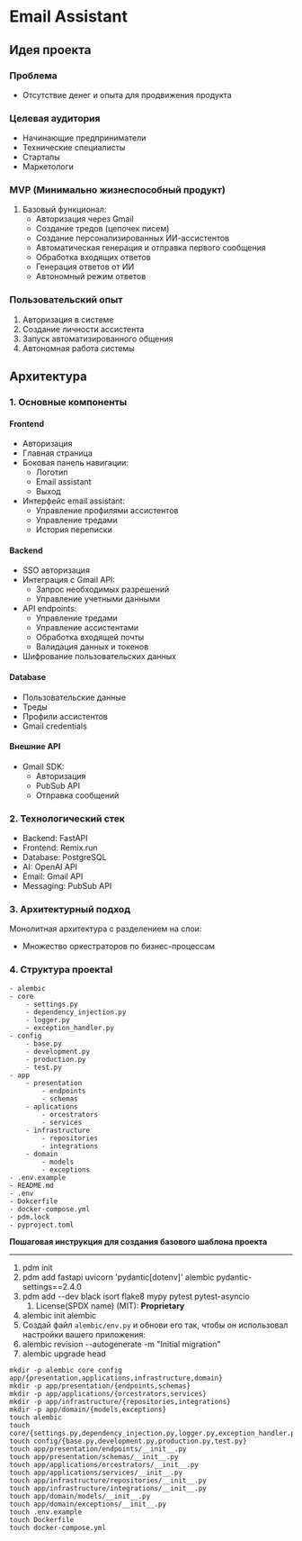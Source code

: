 # Email Assistant

## Идея проекта

### Проблема
- Отсутствие денег и опыта для продвижения продукта

### Целевая аудитория
- Начинающие предприниматели
- Технические специалисты
- Стартапы
- Маркетологи

### MVP (Минимально жизнеспособный продукт)
1. Базовый функционал:
   - Авторизация через Gmail
   - Создание тредов (цепочек писем)
   - Создание персонализированных ИИ-ассистентов
   - Автоматическая генерация и отправка первого сообщения
   - Обработка входящих ответов
   - Генерация ответов от ИИ
   - Автономный режим ответов

### Пользовательский опыт
1. Авторизация в системе
2. Создание личности ассистента
3. Запуск автоматизированного общения
4. Автономная работа системы

## Архитектура

### 1. Основные компоненты

#### Frontend
- Авторизация
- Главная страница
- Боковая панель навигации:
  - Логотип
  - Email assistant
  - Выход
- Интерфейс email assistant:
  - Управление профилями ассистентов
  - Управление тредами
  - История переписки

#### Backend
- SSO авторизация
- Интеграция с Gmail API:
  - Запрос необходимых разрешений
  - Управление учетными данными
- API endpoints:
  - Управление тредами
  - Управление ассистентами
  - Обработка входящей почты
  - Валидация данных и токенов
- Шифрование пользовательских данных

#### Database
- Пользовательские данные
- Треды
- Профили ассистентов
- Gmail credentials

#### Внешние API
- Gmail SDK:
  - Авторизация
  - PubSub API
  - Отправка сообщений
  
### 2. Технологический стек
- Backend: FastAPI
- Frontend: Remix.run
- Database: PostgreSQL
- AI: OpenAI API
- Email: Gmail API
- Messaging: PubSub API

### 3. Архитектурный подход
Монолитная архитектура с разделением на слои:
- Множество оркестраторов по бизнес-процессам

### 4. Структура проектаI
	- alembic
	- core
		- settings.py
		- dependency_injection.py
		- logger.py
		- exception_handler.py
	- config
        - base.py
		- development.py
		- production.py
		- test.py
	- app
		- presentation
			- endpoints
			- schemas
		- aplications
			- orcestrators
			- services
		- infrastructure
			- repositories 
			- integrations
		- domain
			- models
			- exceptions
	- .env.example
    - README.md
    - .env
	- Dokcerfile
	- docker-compose.yml
	- pdm.lock
	- pyproject.toml


**Пошаговая инструкция для создания базового шаблона проекта**

----
1. pdm init
2. pdm add fastapi uvicorn 'pydantic[dotenv]' alembic pydantic-settings==2.4.0
3. pdm add --dev black isort flake8 mypy pytest pytest-asyncio
	1. License(SPDX name) (MIT): **Proprietary**
4. alembic init alembic
5. Создай файл `alembic/env.py` и обнови его так, чтобы он использовал настройки вашего приложения:
6. alembic revision --autogenerate -m "Initial migration"
7. alembic upgrade head

```
mkdir -p alembic core config app/{presentation,applications,infrastructure,domain}
mkdir -p app/presentation/{endpoints,schemas}
mkdir -p app/applications/{orcestrators,services}
mkdir -p app/infrastructure/{repositories,integrations}
mkdir -p app/domain/{models,exceptions}
touch alembic
touch core/{settings.py,dependency_injection.py,logger.py,exception_handler.py}
touch config/{base.py,development.py,production.py,test.py}
touch app/presentation/endpoints/__init__.py
touch app/presentation/schemas/__init__.py
touch app/applications/orcestrators/__init__.py
touch app/applications/services/__init__.py
touch app/infrastructure/repositories/__init__.py
touch app/infrastructure/integrations/__init__.py
touch app/domain/models/__init__.py
touch app/domain/exceptions/__init__.py
touch .env.example
touch Dockerfile
touch docker-compose.yml
